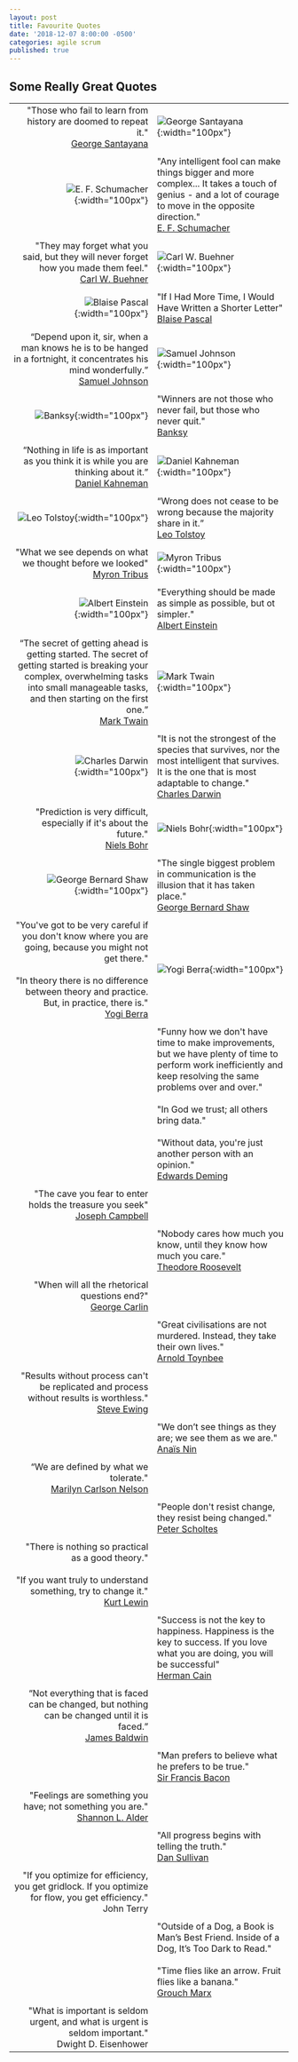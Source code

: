 ```yaml
---
layout: post
title: Favourite Quotes
date: '2018-12-07 8:00:00 -0500'
categories: agile scrum
published: true
---
```

## Some Really Great Quotes

|   |   |
| -------------: | :------------- |
| "Those who fail to learn from history are doomed to repeat it."<br>[George Santayana](https://en.wikipedia.org/wiki/George_Santayana) | ![George Santayana]({{site.baseurl}}/assets/george_santayana.jpg){:width="100px"} |
| | |
| ![E. F. Schumacher]({{site.baseurl}}/assets/schumacher.jpg){:width="100px"} | "Any intelligent fool can make things bigger and more complex... It takes a touch of genius - and a lot of courage to move in the opposite direction."<br>[E. F. Schumacher](https://en.wikipedia.org/wiki/E._F._Schumacher) |
| | |
| "They may forget what you said, but they will never forget how you made them feel."<br>[Carl W. Buehner](https://en.wikipedia.org/wiki/Carl_W._Buehner) | ![Carl W. Buehner]({{site.baseurl}}/assets/buehner.jpg){:width="100px"} |
| | |
| ![Blaise Pascal]({{site.baseurl}}/assets/blaise_pascal.jpg){:width="100px"} | "If I Had More Time, I Would Have Written a Shorter Letter"<br>[Blaise Pascal](https://en.wikipedia.org/wiki/Blaise_Pascal) |
| | |
| “Depend upon it, sir, when a man knows he is to be hanged in a fortnight, it concentrates his mind wonderfully.”<br>[Samuel Johnson](https://en.wikipedia.org/wiki/Samuel_Johnson) | ![Samuel Johnson]({{site.baseurl}}/assets/samuel_johnson.jpg){:width="100px"} |
| | |
| ![Banksy]({{site.baseurl}}/assets/banksy.jpg){:width="100px"} | "Winners are not those who never fail, but those who never quit."<br>[Banksy](https://en.wikipedia.org/wiki/Banksy) |
| | |
| “Nothing in life is as important as you think it is while you are thinking about it.”<br>[Daniel Kahneman](https://en.wikipedia.org/wiki/Daniel_Kahneman) | ![Daniel Kahneman]({{site.baseurl}}/assets/daniel_kahneman.jpg){:width="100px"} |
| | |
| ![Leo Tolstoy]({{site.baseurl}}/assets/leo_tolstoy.jpg){:width="100px"} | “Wrong does not cease to be wrong because the majority share in it.”<br>[Leo Tolstoy](https://en.wikipedia.org/wiki/Leo_Tolstoy) |
| | |
| "What we see depends on what we thought before we looked"<br>[Myron Tribus](https://en.wikipedia.org/wiki/Myron_Tribus) | ![Myron Tribus]({{site.baseurl}}/assets/myron_tribus.jpg){:width="100px"} |
| | |
| ![Albert Einstein]({{site.baseurl}}/assets/einstein.jpg){:width="100px"} | "Everything should be made as simple as possible, but ot simpler."<br>[Albert Einstein](https://en.wikipedia.org/wiki/Albert_Einstein) |
| | |
| “The secret of getting ahead is getting started. The secret of getting started is breaking your complex, overwhelming tasks into small manageable tasks, and then starting on the first one.”<br>[Mark Twain](https://en.wikipedia.org/wiki/Mark_Twain) | ![Mark Twain]({{site.baseurl}}/assets/Mark_Twain.jpg){:width="100px"} |
| | |
| ![Charles Darwin]({{site.baseurl}}/assets/charles_darwin.jpg){:width="100px"} | "It is not the strongest of the species that survives, nor the most intelligent that survives. It is the one that is most adaptable to change."<br>[Charles Darwin](https://quoteinvestigator.com/2014/05/04/adapt/) |
| | |
| "Prediction is very difficult, especially if it's about the future."<br>[Niels Bohr](https://www.brainyquote.com/quotes/niels_bohr_130288) | ![Niels Bohr]({{site.baseurl}}/assets/niels_bohr.jpg){:width="100px"} |
| | |
| ![George Bernard Shaw]({{site.baseurl}}/assets/george_bernard_shaw.jpg){:width="100px"} | "The single biggest problem in communication is the illusion that it has taken place."<br>[George Bernard Shaw](https://en.wikipedia.org/wiki/George_Bernard_Shaw) |
| | |
| "You've got to be very careful if you don't know where you are going, because you might not get there."<br><br>"In theory there is no difference between theory and practice. But, in practice, there is."<br>[Yogi Berra](https://en.wikipedia.org/wiki/Yogi_Berra) | ![Yogi Berra]({{site.baseurl}}/assets/yogi_berra.png){:width="100px"} |
| | |
|  | "Funny how we don't have time to make improvements, but we have plenty of time to perform work inefficiently and keep resolving the same problems over and over."<br><br>"In God we trust; all others bring data."<br><br>"Without data, you're just another person with an opinion."<br>[Edwards Deming](https://en.m.wikipedia.org/wiki/W._Edwards_Deming) |
| | |
| "The cave you fear to enter holds the treasure you seek"<br>[Joseph Campbell](https://en.wikipedia.org/wiki/Joseph_Campbell) |  |
| | |
|  | "Nobody cares how much you know, until they know how much you care."<br>[Theodore Roosevelt](https://en.wikipedia.org/wiki/Theodore_Roosevelt) |
| | |
| "When will all the rhetorical questions end?"<br>[George Carlin](https://en.wikipedia.org/wiki/George_Carlin) |   |
| | |
|   | "Great civilisations are not murdered. Instead, they take their own lives."<br>[Arnold Toynbee](https://en.wikipedia.org/wiki/Arnold_J._Toynbee) |
| | |
| "Results without process can't be replicated and process without results is worthless."<br>[Steve Ewing](https://www.depauw.edu/news-media/latest-news/details/18916/) |
| | |
| | "We don’t see things as they are; we see them as we are."<br>[Anaïs Nin](https://en.wikipedia.org/wiki/Ana%C3%AFs_Nin) |
| | |
| “We are defined by what we tolerate."<br>[Marilyn Carlson Nelson](https://en.wikipedia.org/wiki/Marilyn_Carlson_Nelson) | |
| | |
| | "People don't resist change, they resist being changed."<br>[Peter Scholtes](https://en.wikipedia.org/wiki/Peter_Scholtes) |
| | |
| "There is nothing so practical as a good theory."<br><br>"If you want truly to understand something, try to change it."<br>[Kurt Lewin](https://en.wikipedia.org/wiki/Kurt_Lewin) |
| | |
| | "Success is not the key to happiness.  Happiness is the key to success.  If you love what you are doing, you will be successful"<br>[Herman Cain](https://en.wikipedia.org/wiki/Herman_Cain) |
| | |
| “Not everything that is faced can be changed, but nothing can be changed until it is faced.”<br>[James Baldwin](https://en.wikipedia.org/wiki/James_Baldwin) | |
| | |
| | "Man prefers to believe what he prefers to be true."<br>[Sir Francis Bacon](https://en.wikipedia.org/wiki/Francis_Bacon) |
| | |
| "Feelings are something you have; not something you are."<br>[Shannon L. Alder](https://www.goodreads.com/quotes/906515-feelings-are-something-you-have-not-something-you-are) | |
| | |
| | "All progress begins with telling the truth."<br>[Dan Sullivan](https://www.strategiccoach.com/our-team/#/people/dan-sullivan/) |
| | |
| "If you optimize for efficiency, you get gridlock.  If you optimize for flow, you get efficiency."<br>John Terry| |
| | |
| | "Outside of a Dog, a Book is Man’s Best Friend. Inside of a Dog, It’s Too Dark to Read."<br><br>"Time flies like an arrow.  Fruit flies like a banana."<br>[Grouch Marx](https://en.wikipedia.org/wiki/Groucho_Marx) |
| | |
| "What is important is seldom urgent, and what is urgent is seldom important."<br>Dwight D. Eisenhower| |
